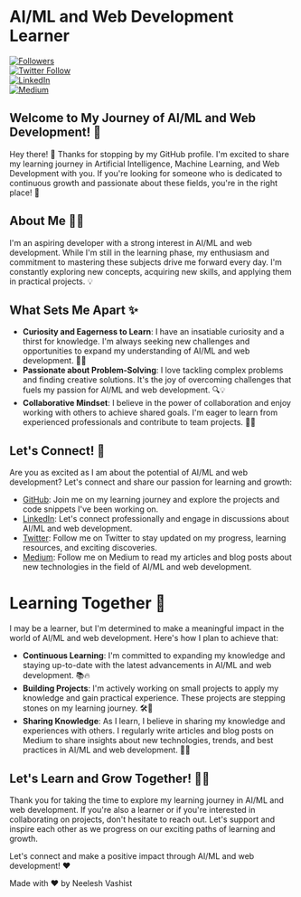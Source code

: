 <!--
### Hi there 👋
**NeeleshVashist/NeeleshVashist** is a ✨ _special_ ✨ repository because its `README.md` (this file) appears on your GitHub profile.

Here are some ideas to get you started:

- 🔭 I’m currently working on ...
- 🌱 I’m currently learning ...
- 👯 I’m looking to collaborate on ...
- 🤔 I’m looking for help with ...
- 💬 Ask me about ...
- 📫 How to reach me: ...
- 😄 Pronouns: ...
- ⚡ Fun fact: ...
-->


# AI/ML and Web Development Learner 

[![Followers](https://img.shields.io/github/followers/NeeleshVashist?style=social)](https://github.com/NeeleshVashist) <br>
[![Twitter Follow](https://img.shields.io/twitter/follow/neelesh_vashist?style=social)](https://twitter.com/neelesh_vashist) <br>
[![LinkedIn](https://img.shields.io/badge/LinkedIn-Connect-blue)](https://www.linkedin.com/in/neeleshvashist) <br>
[![Medium](https://img.shields.io/badge/Medium-Follow-black?logo=medium)](https://medium.com/@neeleshvashist) <br>

## Welcome to My Journey of AI/ML and Web Development! 🚀

Hey there! 👋 Thanks for stopping by my GitHub profile. I'm excited to share my learning journey in Artificial Intelligence, Machine Learning, and Web Development with you. If you're looking for someone who is dedicated to continuous growth and passionate about these fields, you're in the right place! 🌱

## About Me 👩‍💻

I'm an aspiring developer with a strong interest in AI/ML and web development. While I'm still in the learning phase, my enthusiasm and commitment to mastering these subjects drive me forward every day. I'm constantly exploring new concepts, acquiring new skills, and applying them in practical projects. 💡

## What Sets Me Apart ✨

- **Curiosity and Eagerness to Learn**: I have an insatiable curiosity and a thirst for knowledge. I'm always seeking new challenges and opportunities to expand my understanding of AI/ML and web development. 🧠💡
- **Passionate about Problem-Solving**: I love tackling complex problems and finding creative solutions. It's the joy of overcoming challenges that fuels my passion for AI/ML and web development. 🔍💡
- **Collaborative Mindset**: I believe in the power of collaboration and enjoy working with others to achieve shared goals. I'm eager to learn from experienced professionals and contribute to team projects. 🤝💡

## Let's Connect! 🤝

Are you as excited as I am about the potential of AI/ML and web development? Let's connect and share our passion for learning and growth:

- [GitHub](https://github.com/NeeleshVashist): Join me on my learning journey and explore the projects and code snippets I've been working on.
- [LinkedIn](https://www.linkedin.com/in/neeleshvashist): Let's connect professionally and engage in discussions about AI/ML and web development.
- [Twitter](https://twitter.com/neelesh_vashist): Follow me on Twitter to stay updated on my progress, learning resources, and exciting discoveries.
- [Medium](https://medium.com/@neeleshvashist): Follow me on Medium to read my articles and blog posts about new technologies in the field of AI/ML and web development.

# Learning Together 🌟

I may be a learner, but I'm determined to make a meaningful impact in the world of AI/ML and web development. Here's how I plan to achieve that:

- **Continuous Learning**: I'm committed to expanding my knowledge and staying up-to-date with the latest advancements in AI/ML and web development. 📚🔥
- **Building Projects**: I'm actively working on small projects to apply my knowledge and gain practical experience. These projects are stepping stones on my learning journey. 🛠️🔨
- **Sharing Knowledge**: As I learn, I believe in sharing my knowledge and experiences with others. I regularly write articles and blog posts on Medium to share insights about new technologies, trends, and best practices in AI/ML and web development. 📝💡

## Let's Learn and Grow Together! 🌱🚀

Thank you for taking the time to explore my learning journey in AI/ML and web development. If you're also a learner or if you're interested in collaborating on projects, don't hesitate to reach out. Let's support and inspire each other as we progress on our exciting paths of learning and growth.

Let's connect and make a positive impact through AI/ML and web development! ❤️

Made with ❤️ by Neelesh Vashist

